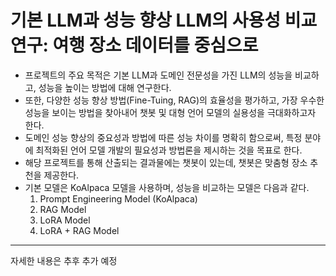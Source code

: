 # 기본 LLM과 성능 향상 LLM의 사용성 비교 연구: 여행 장소 데이터를 중심으로

- 프로젝트의 주요 목적은 기본 LLM과 도메인 전문성을 가진 LLM의 성능을 비교하고, 성능을 높이는 방법에 대해 연구한다.
- 또한, 다양한 성능 향상 방법(Fine-Tuing, RAG)의 효율성을 평가하고, 가장 우수한 성능을 보이는 방법을 찾아내어 챗봇 및 대형 언어 모델의 실용성을 극대화하고자 한다.
- 도메인 성능 향상의 중요성과 방법에 따른 성능 차이를 명확히 함으로써, 특정 분야에 최적화된 언어 모델 개발의 필요성과 방법론을 제시하는 것을 목표로 한다.
- 해당 프로젝트를 통해 산출되는 결과물에는 챗봇이 있는데, 챗봇은 맞춤형 장소 추천을 제공한다.
- 기본 모델은 KoAlpaca 모델을 사용하며, 성능을 비교하는 모델은 다음과 같다.
    1. Prompt Engineering Model (KoAlpaca)
    2. RAG Model 
    3. LoRA Model
    4. LoRA + RAG Model

---
자세한 내용은 추후 추가 예정 